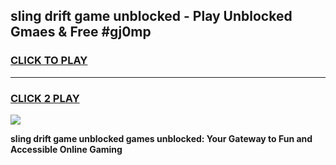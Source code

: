 
## sling drift game unblocked - Play Unblocked Gmaes & Free #gj0mp
<h3>
<a href="https://news.freeplayer.one?title=sling_drift_game_unblocked&ref=03M">CLICK TO PLAY</a></h3>
<hr>

<h3>
<a href="https://news.freeplayer.one?title=sling_drift_game_unblocked&ref=03M">CLICK 2 PLAY</a>
  
</h3>

<a href="https://news.freeplayer.one?title=sling_drift_game_unblocked&ref=03M"><img src="https://clearcache.store/games.png"></a>


**sling drift game unblocked games unblocked: Your Gateway to Fun and Accessible Online Gaming**
